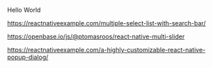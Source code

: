 Hello World

https://reactnativeexample.com/multiple-select-list-with-search-bar/

https://openbase.io/js/@ptomasroos/react-native-multi-slider

https://reactnativeexample.com/a-highly-customizable-react-native-popup-dialog/
